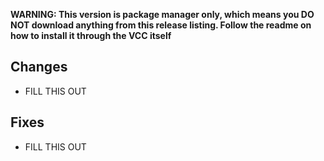 **WARNING: This version is package manager only, which means you DO NOT download anything from this release listing. Follow the readme on how to install it through the VCC itself**

## Changes
- FILL THIS OUT

## Fixes
- FILL THIS OUT
